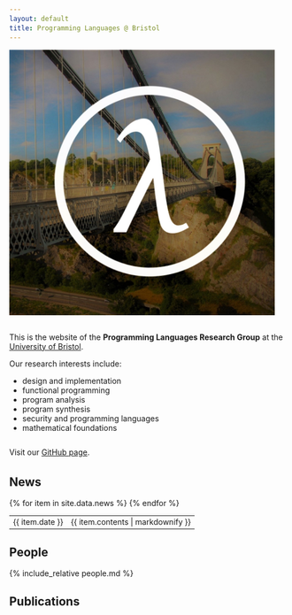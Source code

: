```yaml
---
layout: default
title: Programming Languages @ Bristol
---
```


<img src="/assets/images/suspension-lambda.jpeg" class="rounded mx-auto d-block" style="max-height: 30rem; margin-bottom: 1em">

This is the website of the **Programming Languages Research Group** at the [University of Bristol](https://www.bristol.ac.uk).

Our research interests include:
  * design and implementation
  * functional programming
  * program analysis
  * program synthesis
  * security and programming languages
  * mathematical foundations

Visit our [GitHub page](https://github.com/bristolpl).
<a href="https://github.com/bristolpl">
    <i class="icon-github" style="font-size: 2em"></i>
</a>

## News

<table class="table">
  <thead></thead>
  <tbody>
  {% for item in site.data.news %}
    <tr>
      <td scope="row"><span class="newsdate">{{ item.date }}</span></td>
      <td>{{ item.contents | markdownify }}</td>
    </tr>
  {% endfor %}
  </tbody>
</table>

## People

{% include_relative people.md %}

## Publications

<div id="searchresults"></div>